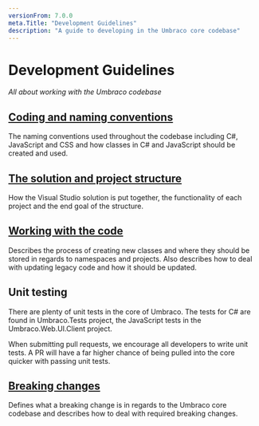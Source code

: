 ```yaml
---
versionFrom: 7.0.0
meta.Title: "Development Guidelines"
description: "A guide to developing in the Umbraco core codebase"
---
```


# Development Guidelines

_All about working with the Umbraco codebase_

## [Coding and naming conventions](Coding-Standards/index.md)
The naming conventions used throughout the codebase including C#, JavaScript and CSS and how classes in C# and JavaScript should be created and used.

## [The solution and project structure](project-structure.md)
How the Visual Studio solution is put together, the functionality of each project and the end goal of the structure.

## [Working with the code](working-with-code.md)
Describes the process of creating new classes and where they should be stored in regards to namespaces and projects. Also describes how to deal with updating legacy code and how it should be updated.

## Unit testing

There are plenty of unit tests in the core of Umbraco. The tests for C# are found in Umbraco.Tests project, the JavaScript tests in the Umbraco.Web.UI.Client project.

When submitting pull requests, we encourage all developers to write unit tests. A PR will have a far higher chance of being pulled into the core quicker with passing unit tests.

## [Breaking changes](breaking-changes.md)
Defines what a breaking change is in regards to the Umbraco core codebase and describes how to deal with required breaking changes.
